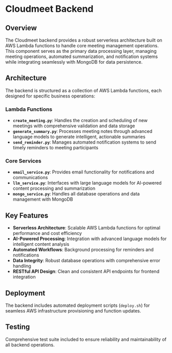 # Cloudmeet Backend

## Overview

The Cloudmeet backend provides a robust serverless architecture built on AWS Lambda functions to handle core meeting management operations. This component serves as the primary data processing layer, managing meeting operations, automated summarization, and notification systems while integrating seamlessly with MongoDB for data persistence.

## Architecture

The backend is structured as a collection of AWS Lambda functions, each designed for specific business operations:

### Lambda Functions

- **`create_meeting.py`**: Handles the creation and scheduling of new meetings with comprehensive validation and data storage
- **`generate_summary.py`**: Processes meeting notes through advanced language models to generate intelligent, actionable summaries
- **`send_reminder.py`**: Manages automated notification systems to send timely reminders to meeting participants

### Core Services

- **`email_service.py`**: Provides email functionality for notifications and communications
- **`llm_service.py`**: Interfaces with large language models for AI-powered content processing and summarization
- **`mongo_service.py`**: Handles all database operations and data management with MongoDB

## Key Features

- **Serverless Architecture**: Scalable AWS Lambda functions for optimal performance and cost efficiency
- **AI-Powered Processing**: Integration with advanced language models for intelligent content analysis
- **Automated Workflows**: Background processing for reminders and notifications
- **Data Integrity**: Robust database operations with comprehensive error handling
- **RESTful API Design**: Clean and consistent API endpoints for frontend integration

## Deployment

The backend includes automated deployment scripts (`deploy.sh`) for seamless AWS infrastructure provisioning and function updates.

## Testing

Comprehensive test suite included to ensure reliability and maintainability of all backend operations.
